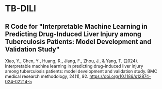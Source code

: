 # TB-DILI
R Code for "Interpretable Machine Learning in Predicting Drug-Induced Liver Injury among Tuberculosis Patients: Model Development and Validation Study"
------
Xiao, Y., Chen, Y., Huang, R., Jiang, F., Zhou, J., & Yang, T. (2024). Interpretable machine learning in predicting drug-induced liver injury among tuberculosis patients: model development and validation study. BMC medical research methodology, 24(1), 92. https://doi.org/10.1186/s12874-024-02214-5
